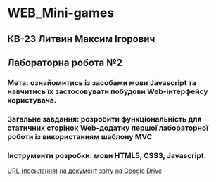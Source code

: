 # WEB_Mini-games
## КВ-23 Литвин Максим Ігорович
## Лабораторна робота №2
### Мета: ознайомитись із засобами мови Javascript та навчитись їх застосовувати побудови Web-інтерфейсу користувача.
### Загальне завдання: розробити функціональність для статичних сторінок Web-додатку першої лабораторної роботи із використанням шаблону MVC
### Інструменти розробки: мови HTML5, CSS3, Javascript.
[URL (посилання) на документ звіту на Google Drive](https://docs.google.com/document/d/1kveGhIumdS4azuwqKRu7pD_yMb8dmNiGYQsSRH7_ZtI/edit?usp=sharing)
